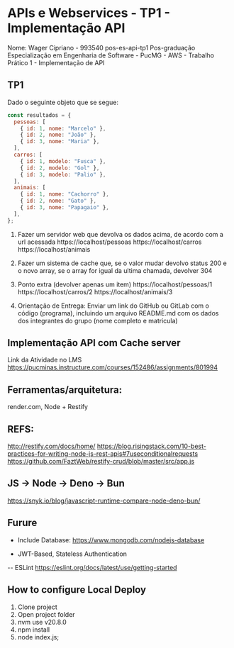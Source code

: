 # APIs e Webservices - TP1 - Implementação API

Nome: Wager Cipriano - 993540
pos-es-api-tp1
Pos-graduação Especialização em Engenharia de Software - PucMG - AWS - Trabalho Prático 1 - Implementação de API

## TP1

Dado o seguinte objeto que se segue:

```javascript
const resultados = {
  pessoas: [
    { id: 1, nome: "Marcelo" },
    { id: 2, nome: "João" },
    { id: 3, nome: "Maria" },
  ],
  carros: [
    { id: 1, modelo: "Fusca" },
    { id: 2, modelo: "Gol" },
    { id: 3, modelo: "Palio" },
  ],
  animais: [
    { id: 1, nome: "Cachorro" },
    { id: 2, nome: "Gato" },
    { id: 3, nome: "Papagaio" },
  ],
};
```

1. Fazer um servidor web que devolva os dados acima, de acordo com a url acessada
   https://localhost/pessoas
   https://localhost/carros
   https://localhost/animais

2. Fazer um sistema de cache que, se o valor mudar devolvo status 200 e o novo array, se o array for igual da ultima chamada, devolver 304

3. Ponto extra (devolver apenas um item)
   https://localhost/pessoas/1
   https://localhost/carros/2
   https://localhost/animais/3

4. Orientação de Entrega:
   Enviar um link do GitHub ou GitLab com o código (programa), incluindo um arquivo README.md com os dados dos integrantes do grupo (nome completo e matricula)

## Implementação API com Cache server

Link da Atividade no LMS
https://pucminas.instructure.com/courses/152486/assignments/801994

## Ferramentas/arquitetura:

render.com, Node + Restify

## REFS:

http://restify.com/docs/home/
https://blog.risingstack.com/10-best-practices-for-writing-node-js-rest-apis#7useconditionalrequests
https://github.com/FaztWeb/restify-crud/blob/master/src/app.js

## JS -> Node -> Deno -> Bun

https://snyk.io/blog/javascript-runtime-compare-node-deno-bun/

## Furure

- Include Database:
  https://www.mongodb.com/nodejs-database

- JWT-Based, Stateless Authentication

-- ESLint
https://eslint.org/docs/latest/use/getting-started

## How to configure Local Deploy

1. Clone project
2. Open project folder
3. nvm use v20.8.0
4. npm install
5. node index.js;
